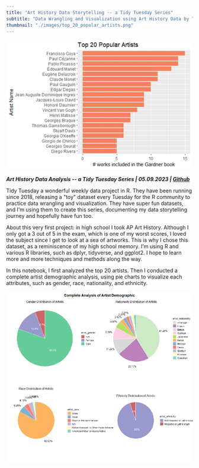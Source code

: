 ```yaml
---
title: "Art History Data Storytelling -- a Tidy Tuesday Series"
subtitle: "Data Wrangling and Visualization using Art History Data by Tidy Tuesday"
thumbnail: "./images/top_20_popular_artists.png"
---
```


![Top 20 Most Popular Artists](../images/top_20_popular_artists.png)

_**Art History Data Analysis -- a Tidy Tuesday Series | 05.09.2023 | [Github](https://github.com/tianyimasf/tidy-tuesday-social-dataset-analysis/blob/main/art_history_analysis/image/complete_demographic_analysis.png)**_

Tidy Tuesday a wonderful weekly data project in R. They have been running since 2018, releasing a "toy" dataset every Tuesday for the R community to practice data wrangling and visualization. They have super fun datasets, and I'm using them to create this series, documenting my data storytelling journey and hopefully have fun too.

About this very first project: in high school I took AP Art History. Although I only got a 3 out of 5 in the exam, which is one of my worst scores, I loved the subject since I get to look at a sea of artworks. This is why I chose this dataset, as a reminiscence of my high school memory. I'm using R and various R libraries, such as dplyr, tidyverse, and ggplot2. I hope to learn more and more techniques and methods along the way.

In this notebook, I first analyzed the top 20 artists. Then I conducted a complete artist demographic analysis, using pie charts to visualize each attributes, such as gender, race, nationality, and ethnicity.

![Artists Demographic Analysis](../images/complete_demographic_analysis.png)
